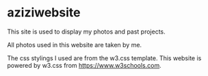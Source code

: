 # aziziwebsite

This site is used to display my photos and past projects. 

All photos used in this website are taken by me.




The css stylings I used are from the w3.css template.
This website is powered by w3.css from https://www.w3schools.com.
